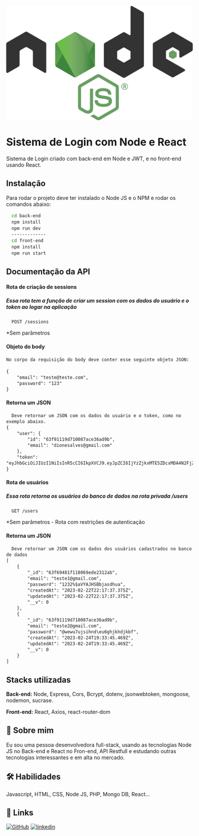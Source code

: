 
![img](./back-end/src/assets/node.png)
# Sistema de Login com Node e React

Sistema de Login criado com back-end em Node e JWT, e no front-end usando React.
## Instalação

Para rodar o projeto deve ter instalado o Node JS e o NPM e rodar os comandos abaixo:

```bash
  cd back-end
  npm install 
  npm run dev
  -------------
  cd front-end
  npm install 
  npm run start
```

## Documentação da API

#### Rota de criação de sessions
##### Essa rota tem a função de criar um session com os dados do usuário e o token ao logar na aplicação

```
  POST /sessions
```
*Sem parâmetros

#### Objeto do body 
```
No corpo da requisição do body deve conter esse seguinte objeto JSON:

{
    "email": "teste@teste.com",
    "password": "123"
}

```

#### Retorna um JSON

```
  Deve retornar um JSON com os dados do usuário e o token, como no exemplo abaixo.
{
    "user": {
        "id": "63f91119d710087ace36ad9b",
        "email": "dionesalves@gmail.com"
    },
    "token": "eyJhbGciOiJIUzI1NiIsInR5cCI6IkpXVCJ9.eyJpZCI6IjYzZjkxMTE5ZDcxMDA4N2FjZTM2YWQ5YiIsImlhdCI6MTY3NzI5NjA1NSwiZXhwIjoxNjc3OTAwODU1fQ.yEx1ytw_mFW00_CuRsl1i_pUwH1fXVkpcY3SOfgmPjw"
}
````

#### Rota de usuários
##### Essa rota retorna os usuários do banco de dados na rota privada /users
```
  GET /users
```
*Sem parâmetros - Rota com restrições de autenticação

#### Retorna um JSON

```
  Deve retornar um JSON com os dados dos usuários cadastrados no banco de dados
[
    {
        "_id": "63f69481f118069ede2312ab",
        "email": "teste1@gmail.com",
        "password": "1232%$aVYAJHSBbjasdhua",
        "createdAt": "2023-02-22T22:17:37.375Z",
        "updatedAt": "2023-02-22T22:17:37.375Z",
        "__v": 0
    },
    {
        "_id": "63f91119d710087ace36ad9b",
        "email": "teste2@gmail.com",
        "password": "@wewu7ujsihnd\eu6ghjkhdjkbf",
        "createdAt": "2023-02-24T19:33:45.469Z",
        "updatedAt": "2023-02-24T19:33:45.469Z",
        "__v": 0
    }
]
````



## Stacks utilizadas

**Back-end:** Node, Express, Cors, Bcrypt, dotenv, jsonwebtoken, mongoose, nodemon, sucrase.

**Front-end:** React, Axios, react-router-dom

## 🚀 Sobre mim
Eu sou uma pessoa desenvolvedora full-stack, usando as tecnologias Node JS no Back-end e React no Fron-end, API Restfull e estudando outras tecnologias interessantes e em alta no mercado.

## 🛠 Habilidades
Javascript, HTML, CSS, Node JS, PHP, Mongo DB, React...

## 🔗 Links
[![GitHub](https://img.shields.io/badge/github-000?style=for-the-badge&logo=ko-fi&logoColor=white)](https://github.com/Diones25)
[![linkedin](https://img.shields.io/badge/linkedin-0A66C2?style=for-the-badge&logo=linkedin&logoColor=white)](https://www.linkedin.com/in/diones-pereira-alves-31bb3969/)

